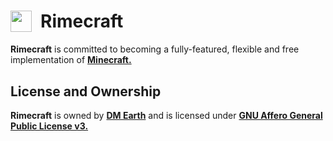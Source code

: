 # <sub><a href="https://github.com/rimecraft-rs"><img width="34" height="34" src="https://github.com/rimecraft-rs/artwork/blob/main/cut/icon/raw/icon.png?raw=true" /></a></sub>&ensp;Rimecraft

**Rimecraft** is committed to becoming a fully-featured, flexible and free implementation of **[Minecraft.](https://minecraft.net)**

## License and Ownership

**Rimecraft** is owned by **[DM Earth](https://github.com/DM-Earth)** and is licensed under **[GNU Affero General Public License v3.](LICENSE.md)**
